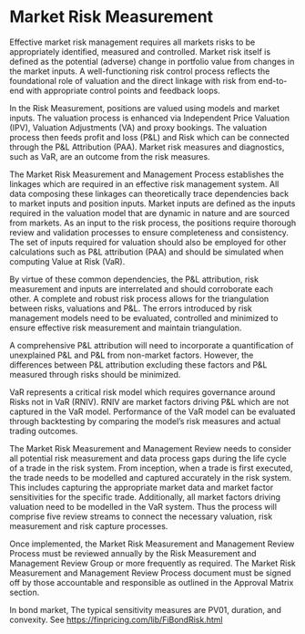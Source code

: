 # Market Risk Measurement

Effective market risk management requires all markets risks to be appropriately identified, measured and controlled. Market risk itself is defined as the potential (adverse) change in portfolio value from changes in the market inputs. A well-functioning risk control process reflects the foundational role of valuation and the direct linkage with risk from end-to-end with appropriate control points and feedback loops.

In the Risk Measurement, positions are valued using models and market inputs. The valuation process is enhanced via Independent Price Valuation (IPV), Valuation Adjustments (VA) and proxy bookings. The valuation process then feeds profit and loss (P&L) and Risk which can be connected through the P&L Attribution (PAA). Market risk measures and diagnostics, such as VaR, are an outcome from the risk measures.

The Market Risk Measurement and Management Process establishes the linkages which are required in an effective risk management system. All data composing these linkages can theoretically trace dependencies back to market inputs and position inputs. Market inputs are defined as the inputs required in the valuation model that are dynamic in nature and are sourced from markets. As an input to the risk process, the positions require thorough review and validation processes to ensure completeness and consistency. The set of inputs required for valuation should also be employed for other calculations such as P&L attribution (PAA) and should be simulated when computing Value at Risk (VaR).

By virtue of these common dependencies, the P&L attribution, risk measurement and inputs are interrelated and should corroborate each other. A complete and robust risk process allows for the triangulation between risks, valuations and P&L. The errors introduced by risk management models need to be evaluated, controlled and minimized to ensure effective risk measurement and maintain triangulation.

A comprehensive P&L attribution will need to incorporate a quantification of unexplained P&L and P&L from non-market factors. However, the differences between P&L attribution excluding these factors and P&L measured through risks should be minimized.

VaR represents a critical risk model which requires governance around Risks not in VaR (RNIV). RNIV are market factors driving P&L which are not captured in the VaR model. Performance of the VaR model can be evaluated through backtesting by comparing the model’s risk measures and actual trading outcomes.

The Market Risk Measurement and Management Review needs to consider all potential risk measurement and data process gaps during the life cycle of a trade in the risk system. From inception, when a trade is first executed, the trade needs to be modelled and captured accurately in the risk system. This includes capturing the appropriate market data and market factor sensitivities for the specific trade. Additionally, all market factors driving valuation need to be modelled in the VaR system. Thus the process will comprise five review streams to connect the necessary valuation, risk measurement and risk capture processes.

Once implemented, the Market Risk Measurement and Management Review Process must be reviewed annually by the Risk Measurement and Management Review Group or more frequently as required. The Market Risk Measurement and Management Review Process document must be signed off by those accountable and responsible as outlined in the Approval Matrix section.

In bond market, The typical sensitivity measures are PV01, duration, and convexity. See https://finpricing.com/lib/FiBondRisk.html
